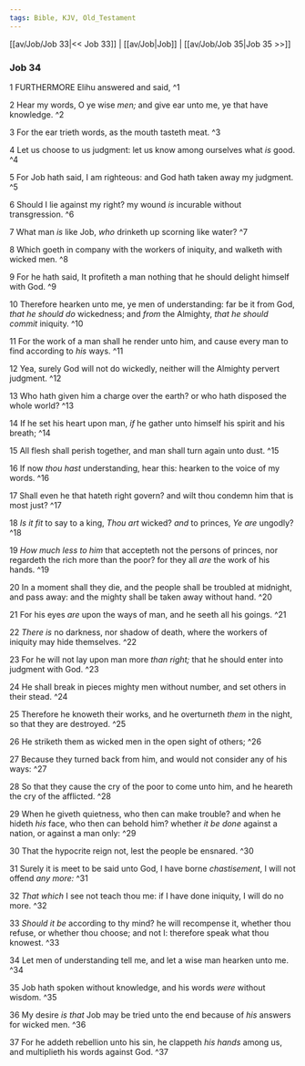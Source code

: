 ```yaml
---
tags: Bible, KJV, Old_Testament
---
```


[[av/Job/Job 33|<< Job 33]] | [[av/Job|Job]] | [[av/Job/Job 35|Job 35 >>]]

### Job 34

1 FURTHERMORE Elihu answered and said, ^1

2 Hear my words, O ye wise _men;_ and give ear unto me, ye that have knowledge. ^2

3 For the ear trieth words, as the mouth tasteth meat. ^3

4 Let us choose to us judgment: let us know among ourselves what _is_ good. ^4

5 For Job hath said, I am righteous: and God hath taken away my judgment. ^5

6 Should I lie against my right? my wound _is_ incurable without transgression. ^6

7 What man _is_ like Job, _who_ drinketh up scorning like water? ^7

8 Which goeth in company with the workers of iniquity, and walketh with wicked men. ^8

9 For he hath said, It profiteth a man nothing that he should delight himself with God. ^9

10 Therefore hearken unto me, ye men of understanding: far be it from God, _that_ _he_ _should_ _do_ wickedness; and _from_ the Almighty, _that_ _he_ _should_ _commit_ iniquity. ^10

11 For the work of a man shall he render unto him, and cause every man to find according to _his_ ways. ^11

12 Yea, surely God will not do wickedly, neither will the Almighty pervert judgment. ^12

13 Who hath given him a charge over the earth? or who hath disposed the whole world? ^13

14 If he set his heart upon man, _if_ he gather unto himself his spirit and his breath; ^14

15 All flesh shall perish together, and man shall turn again unto dust. ^15

16 If now _thou_ _hast_ understanding, hear this: hearken to the voice of my words. ^16

17 Shall even he that hateth right govern? and wilt thou condemn him that is most just? ^17

18 _Is_ _it_ _fit_ to say to a king, _Thou_ _art_ wicked? _and_ to princes, _Ye_ _are_ ungodly? ^18

19 _How_ _much_ _less_ _to_ _him_ that accepteth not the persons of princes, nor regardeth the rich more than the poor? for they all _are_ the work of his hands. ^19

20 In a moment shall they die, and the people shall be troubled at midnight, and pass away: and the mighty shall be taken away without hand. ^20

21 For his eyes _are_ upon the ways of man, and he seeth all his goings. ^21

22 _There_ _is_ no darkness, nor shadow of death, where the workers of iniquity may hide themselves. ^22

23 For he will not lay upon man more _than_ _right;_ that he should enter into judgment with God. ^23

24 He shall break in pieces mighty men without number, and set others in their stead. ^24

25 Therefore he knoweth their works, and he overturneth _them_ in the night, so that they are destroyed. ^25

26 He striketh them as wicked men in the open sight of others; ^26

27 Because they turned back from him, and would not consider any of his ways: ^27

28 So that they cause the cry of the poor to come unto him, and he heareth the cry of the afflicted. ^28

29 When he giveth quietness, who then can make trouble? and when he hideth _his_ face, who then can behold him? whether _it_ _be_ _done_ against a nation, or against a man only: ^29

30 That the hypocrite reign not, lest the people be ensnared. ^30

31 Surely it is meet to be said unto God, I have borne _chastisement_, I will not offend _any_ _more:_ ^31

32 _That_ _which_ I see not teach thou me: if I have done iniquity, I will do no more. ^32

33 _Should_ _it_ _be_ according to thy mind? he will recompense it, whether thou refuse, or whether thou choose; and not I: therefore speak what thou knowest. ^33

34 Let men of understanding tell me, and let a wise man hearken unto me. ^34

35 Job hath spoken without knowledge, and his words _were_ without wisdom. ^35

36 My desire _is_ _that_ Job may be tried unto the end because of _his_ answers for wicked men. ^36

37 For he addeth rebellion unto his sin, he clappeth _his_ _hands_ among us, and multiplieth his words against God. ^37
